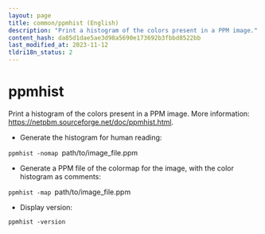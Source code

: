 ```yaml
---
layout: page
title: common/ppmhist (English)
description: "Print a histogram of the colors present in a PPM image."
content_hash: da85d1dae5ae3d98a5690e173692b3fbbd8522bb
last_modified_at: 2023-11-12
tldri18n_status: 2
---
```

# ppmhist

Print a histogram of the colors present in a PPM image.
More information: <https://netpbm.sourceforge.net/doc/ppmhist.html>.

- Generate the histogram for human reading:

`ppmhist -nomap `<span class="tldr-var badge badge-pill bg-dark-lm bg-white-dm text-white-lm text-dark-dm font-weight-bold">path/to/image_file.ppm</span>

- Generate a PPM file of the colormap for the image, with the color histogram as comments:

`ppmhist -map `<span class="tldr-var badge badge-pill bg-dark-lm bg-white-dm text-white-lm text-dark-dm font-weight-bold">path/to/image_file.ppm</span>

- Display version:

`ppmhist -version`
